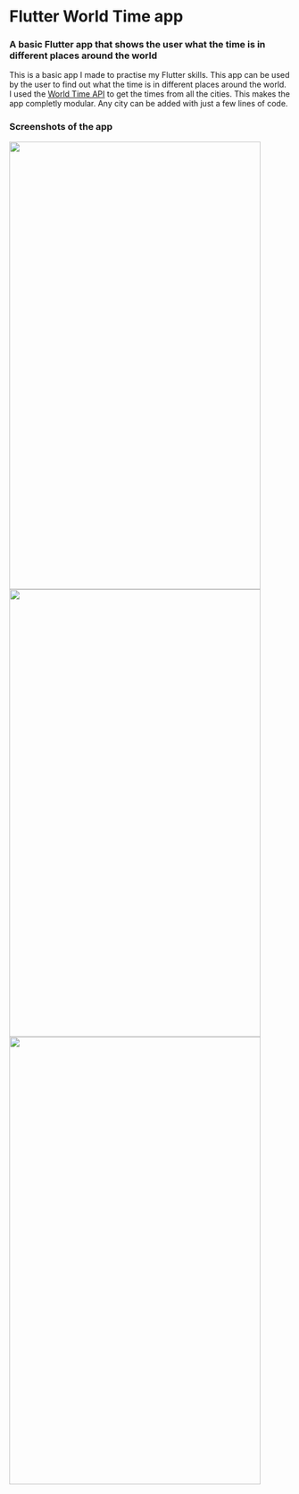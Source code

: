 # Flutter World Time app
### A basic Flutter app that shows the user what the time is in different places around the world
This is a basic app I made to practise my Flutter skills. This app can be used by the user to find out what the time is in different places around the world. I used the [World Time API](http://worldtimeapi.org/timezones) to get the times from all the cities. This makes the app completly modular. Any city can be added with just a few lines of code.

### Screenshots of the app
<img src="#" width="450" height="800">
<img src="#" width="450" height="800">
<img src="#" width="450" height="800">
